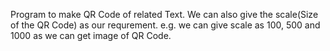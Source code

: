 Program to make QR Code of related Text. 
We can also give the scale(Size of the QR Code) as our requrement.
e.g. we can give scale as 100, 500 and 1000 as we can get image of QR Code.
